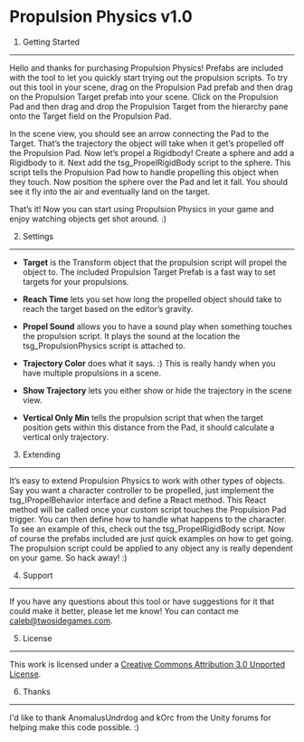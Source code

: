 Propulsion Physics v1.0
=======================

1. Getting Started
------------------
Hello and thanks for purchasing Propulsion Physics! Prefabs are included with the tool to let you quickly start trying out the propulsion scripts. To try out this tool in your scene, drag on the Propulsion Pad prefab and then drag on the Propulsion Target prefab into your scene. Click on the Propulsion Pad and then drag and drop the Propulsion Target from the hierarchy pane onto the Target field on the Propulsion Pad. 

In the scene view, you should see an arrow connecting the Pad to the Target. That’s the trajectory the object will take when it get’s propelled off the Propulsion Pad. Now let’s propel a Rigidbody! Create a sphere and add a Rigidbody to it. Next add the tsg_PropelRigidBody script to the sphere. This script tells the Propulsion Pad how to handle propelling this object when they touch. Now position the sphere over the Pad and let it fall. You should see it fly into the air and eventually land on the target. 

That’s it! Now you can start using Propulsion Physics in your game and enjoy watching objects get shot around. :)

2. Settings
-----------
+ **Target** is the Transform object that the propulsion script will propel the object to. The included Propulsion Target Prefab is a fast way to set targets for your propulsions.

+ **Reach Time** lets you set how long the propelled object should take to reach the target based on the editor’s gravity. 

+ **Propel Sound** allows you to have a sound play when something touches the propulsion script. It plays the sound at the location the tsg_PropulsionPhysics script is attached to.

+ **Trajectory Color** does what it says. :) This is really handy when you have multiple propulsions in a scene.

+ **Show Trajectory** lets you either show or hide the trajectory in the scene view. 

+ **Vertical Only Min** tells the propulsion script that when the target position gets within this distance from the Pad, it should calculate a vertical only trajectory. 

3. Extending
------------
It’s easy to extend Propulsion Physics to work with other types of objects. Say you want a character controller to be propelled, just implement the tsg_IPropelBehavior interface and define a React method. This React method will be called once your custom script touches the Propulsion Pad trigger. You can then define how to handle what happens to the character. To see an example of this, check out the tsg_PropelRigidBody script. Now of course the prefabs included are just quick examples on how to get going. The propulsion script could be applied to any object any is really dependent on your game. So hack away! :)

4. Support
----------
If you have any questions about this tool or have suggestions for it that could make it better, please let me know! You can contact me caleb@twosidegames.com.

5. License
----------
This work is licensed under a [Creative Commons Attribution 3.0 Unported License](http://creativecommons.org/licenses/by/3.0/).

6. Thanks
---------
I'd like to thank AnomalusUndrdog and kOrc from the Unity forums for helping make this code possible. :)
